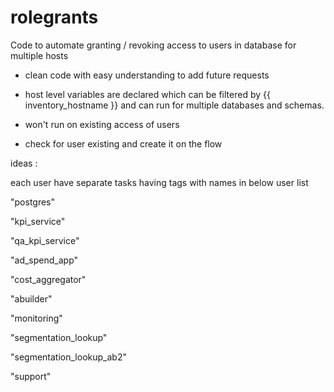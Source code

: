 # rolegrants

Code to automate granting / revoking access to users in database for multiple hosts

- clean code with easy understanding to add future requests

- host level variables are declared which can be filtered by {{ inventory_hostname }} and can run for multiple databases and schemas.

- won't run on existing access of users 

- check for user existing and create it on the flow




ideas :

each user have separate tasks having tags with names in below user list

"postgres"

"kpi_service"

"qa_kpi_service" 

"ad_spend_app" 

"cost_aggregator" 

"abuilder" 

"monitoring" 

"segmentation_lookup" 

"segmentation_lookup_ab2"

"support"

